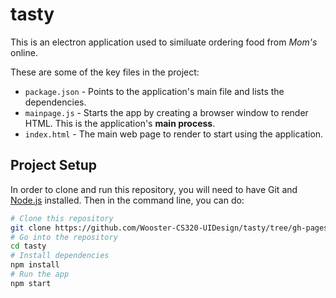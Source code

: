 # tasty

This is an electron application used to similuate ordering food from *Mom's* online. 

These are some of the key files in the project: 

- `package.json` - Points to the application's main file and lists the dependencies.
- `mainpage.js` - Starts the app by creating a browser window to render HTML. This is the application's **main process**.
- `index.html` - The main web page to render to start using the application.

## Project Setup 

In order to clone and run this repository, you will need to have Git and [Node.js](https://nodejs.org/en/download/) installed. Then in the command line, you can do:  


```bash
# Clone this repository
git clone https://github.com/Wooster-CS320-UIDesign/tasty/tree/gh-pages
# Go into the repository
cd tasty
# Install dependencies
npm install
# Run the app
npm start
```

